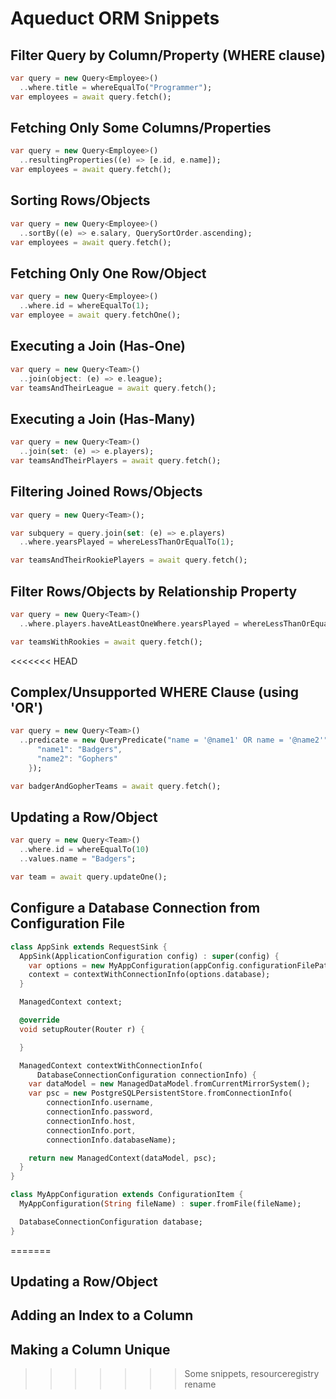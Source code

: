 # Aqueduct ORM Snippets

## Filter Query by Column/Property (WHERE clause)

```dart
var query = new Query<Employee>()
  ..where.title = whereEqualTo("Programmer");
var employees = await query.fetch();
```

## Fetching Only Some Columns/Properties

```dart
var query = new Query<Employee>()
  ..resultingProperties((e) => [e.id, e.name]);
var employees = await query.fetch();
```

## Sorting Rows/Objects

```dart
var query = new Query<Employee>()
  ..sortBy((e) => e.salary, QuerySortOrder.ascending);
var employees = await query.fetch();
```

## Fetching Only One Row/Object

```dart
var query = new Query<Employee>()
  ..where.id = whereEqualTo(1);
var employee = await query.fetchOne();
```

## Executing a Join (Has-One)

```dart
var query = new Query<Team>()
  ..join(object: (e) => e.league);
var teamsAndTheirLeague = await query.fetch();
```

## Executing a Join (Has-Many)

```dart
var query = new Query<Team>()
  ..join(set: (e) => e.players);
var teamsAndTheirPlayers = await query.fetch();
```

## Filtering Joined Rows/Objects

```dart
var query = new Query<Team>();

var subquery = query.join(set: (e) => e.players)
  ..where.yearsPlayed = whereLessThanOrEqualTo(1);

var teamsAndTheirRookiePlayers = await query.fetch();
```

## Filter Rows/Objects by Relationship Property

```dart
var query = new Query<Team>()
  ..where.players.haveAtLeastOneWhere.yearsPlayed = whereLessThanOrEqualTo(1);

var teamsWithRookies = await query.fetch();
```

<<<<<<< HEAD
## Complex/Unsupported WHERE Clause (using 'OR')

```dart
var query = new Query<Team>()
  ..predicate = new QueryPredicate("name = '@name1' OR name = '@name2'", {
      "name1": "Badgers",
      "name2": "Gophers"
    });

var badgerAndGopherTeams = await query.fetch();
```

## Updating a Row/Object

```dart
var query = new Query<Team>()
  ..where.id = whereEqualTo(10)
  ..values.name = "Badgers";

var team = await query.updateOne();
```

## Configure a Database Connection from Configuration File

```dart
class AppSink extends RequestSink {
  AppSink(ApplicationConfiguration config) : super(config) {  
    var options = new MyAppConfiguration(appConfig.configurationFilePath);
    context = contextWithConnectionInfo(options.database);
  }

  ManagedContext context;

  @override
  void setupRouter(Router r) {

  }

  ManagedContext contextWithConnectionInfo(
      DatabaseConnectionConfiguration connectionInfo) {
    var dataModel = new ManagedDataModel.fromCurrentMirrorSystem();
    var psc = new PostgreSQLPersistentStore.fromConnectionInfo(
        connectionInfo.username,
        connectionInfo.password,
        connectionInfo.host,
        connectionInfo.port,
        connectionInfo.databaseName);

    return new ManagedContext(dataModel, psc);
  }
}

class MyAppConfiguration extends ConfigurationItem {
  MyAppConfiguration(String fileName) : super.fromFile(fileName);

  DatabaseConnectionConfiguration database;
}

```
=======
## Updating a Row/Object

##

## Adding an Index to a Column

## Making a Column Unique
>>>>>>> Some snippets, resourceregistry rename
